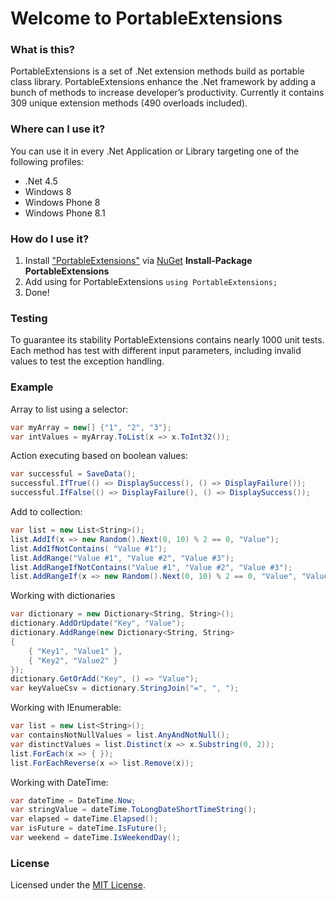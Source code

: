 # Welcome to PortableExtensions

### What is this?

PortableExtensions is a set of .Net extension methods build as portable class library. 
PortableExtensions enhance the .Net framework by adding a bunch of methods to increase developer’s productivity.
Currently it contains 309 unique extension methods (490 overloads included).

### Where can I use it?
You can use it in every .Net Application or Library targeting one of the following profiles:
* .Net 4.5
* Windows 8
* Windows Phone 8
* Windows Phone 8.1

### How do I use it?
1. Install ["PortableExtensions"](http://www.nuget.org/packages/PortableExtensions/) via [NuGet](http://nuget.org)
__Install-Package PortableExtensions__
2. Add using for PortableExtensions ```using PortableExtensions; ```
3. Done!

### Testing
To guarantee its stability PortableExtensions contains nearly 1000 unit tests.
Each method has test with different input parameters, including invalid values to test the exception handling.

### Example

Array to list using a selector:
```csharp
var myArray = new[] {"1", "2", "3"};
var intValues = myArray.ToList(x => x.ToInt32());
```

Action executing based on boolean values:
```csharp
var successful = SaveData();
successful.IfTrue(() => DisplaySuccess(), () => DisplayFailure());
successful.IfFalse(() => DisplayFailure(), () => DisplaySuccess());
```

Add to collection:
```csharp
var list = new List<String>();
list.AddIf(x => new Random().Next(0, 10) % 2 == 0, "Value");
list.AddIfNotContains( "Value #1");
list.AddRange("Value #1", "Value #2", "Value #3");
list.AddRangeIfNotContains("Value #1", "Value #2", "Value #3");
list.AddRangeIf(x => new Random().Next(0, 10) % 2 == 0, "Value", "Value #2", "Value #3");
```

Working with dictionaries
```csharp
var dictionary = new Dictionary<String, String>();
dictionary.AddOrUpdate("Key", "Value");
dictionary.AddRange(new Dictionary<String, String>
{
	{ "Key1", "Value1" },
	{ "Key2", "Value2" }
});
dictionary.GetOrAdd("Key", () => "Value");
var keyValueCsv = dictionary.StringJoin("=", ", ");
```
Working with IEnumerable<T>:
```csharp
var list = new List<String>();
var containsNotNullValues = list.AnyAndNotNull();
var distinctValues = list.Distinct(x => x.Substring(0, 2));
list.ForEach(x => { });
list.ForEachReverse(x => list.Remove(x));
```
Working with DateTime:
```csharp
var dateTime = DateTime.Now;
var stringValue = dateTime.ToLongDateShortTimeString();
var elapsed = dateTime.Elapsed();
var isFuture = dateTime.IsFuture();
var weekend = dateTime.IsWeekendDay();
```

### License
Licensed under the [MIT License](https://raw.githubusercontent.com/DaveSenn/PortableExtensions/master/License.txt).
